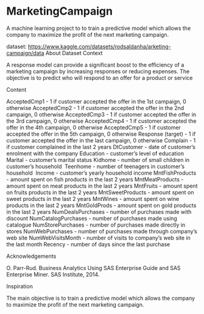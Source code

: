 # MarketingCampaign
A machine learning project to  to train a predictive model which allows the company to maximize the profit of the next marketing campaign.

dataset: 
https://www.kaggle.com/datasets/rodsaldanha/arketing-campaign/data
About Dataset
Context

A response model can provide a significant boost to the efficiency of a marketing campaign by increasing responses or reducing expenses. The objective is to predict who will respond to an offer for a product or service

Content

AcceptedCmp1 - 1 if customer accepted the offer in the 1st campaign, 0 otherwise
AcceptedCmp2 - 1 if customer accepted the offer in the 2nd campaign, 0 otherwise
AcceptedCmp3 - 1 if customer accepted the offer in the 3rd campaign, 0 otherwise
AcceptedCmp4 - 1 if customer accepted the offer in the 4th campaign, 0 otherwise
AcceptedCmp5 - 1 if customer accepted the offer in the 5th campaign, 0 otherwise
Response (target) - 1 if customer accepted the offer in the last campaign, 0 otherwise
Complain - 1 if customer complained in the last 2 years
DtCustomer - date of customer’s enrolment with the company
Education - customer’s level of education
Marital - customer’s marital status
Kidhome - number of small children in customer’s household
 Teenhome - number of teenagers in customer’s household
 Income - customer’s yearly household income
MntFishProducts - amount spent on fish products in the last 2 years
MntMeatProducts - amount spent on meat products in the last 2 years
MntFruits - amount spent on fruits products in the last 2 years
MntSweetProducts - amount spent on sweet products in the last 2 years
MntWines - amount spent on wine products in the last 2 years
MntGoldProds - amount spent on gold products in the last 2 years
NumDealsPurchases - number of purchases made with discount
NumCatalogPurchases - number of purchases made using catalogue
NumStorePurchases - number of purchases made directly in stores
NumWebPurchases - number of purchases made through company’s web site
NumWebVisitsMonth - number of visits to company’s web site in the last month
Recency - number of days since the last purchase

Acknowledgements

O. Parr-Rud. Business Analytics Using SAS Enterprise Guide and SAS Enterprise Miner. SAS Institute, 2014.

Inspiration

The main objective is to train a predictive model which allows the company to maximize the profit of the next marketing campaign.
